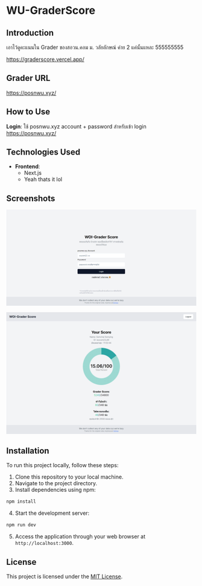 # WU-GraderScore

## Introduction

เอาไว้ดูคะแนนใน Grader ของสอวน.คอม ม. วลัยลักษณ์ ค่าย 2 แค่นั้นแหละ 555555555  

https://graderscore.vercel.app/

## Grader URL
https://posnwu.xyz/


## How to Use

**Login**: ใช้ posnwu.xyz account + password สำหรับเข้า login https://posnwu.xyz/


## Technologies Used

- **Frontend**:
  - Next.js
  - Yeah thats it lol

## Screenshots

![App Screenshot](https://raw.githubusercontent.com/rbunpat/WU-GraderScore/main/graderscore-loginpage.png)

![App Screenshot](https://raw.githubusercontent.com/rbunpat/WU-GraderScore/main/graderscore-loggedin.png)

## Installation

To run this project locally, follow these steps:

1. Clone this repository to your local machine.
2. Navigate to the project directory.
3. Install dependencies using npm:

```bash
npm install
```

4. Start the development server:

```bash
npm run dev
```

5. Access the application through your web browser at `http://localhost:3000`.


## License

This project is licensed under the [MIT License](LICENSE).
